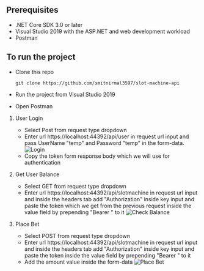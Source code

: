 ## Prerequisites

* .NET Core SDK 3.0 or later
* Visual Studio 2019 with the ASP.NET and web development workload
* Postman

## To run the project

* Clone this repo 

    ```
    git clone https://github.com/smitnirmal3597/slot-machine-api
    ```

* Run the project from Visual Studio 2019

* Open Postman

1. User Login
    * Select Post from request type dropdown
    * Enter url https://localhost:44392/api/user in request url input and pass UserName "temp" and Password "temp" in the form-data.
    ![Login](https://github.com/smitnirmal3597/slot-machine-api/blob/master/login.JPG?raw=true)
    * Copy the token form response body which we will use for authentication

2. Get User Balance
    * Select GET from request type dropdown
    * Enter url https://localhost:44392/api/slotmachine in request url input and inside the headers tab add "Authorization" inside key input and paste the token which we get from the previous request inside the value field by prepending "Bearer " to it
    ![Check Balance](https://github.com/smitnirmal3597/slot-machine-api/blob/master/userbalance.JPG?raw=true)

3. Place Bet
    * Select POST from request type dropdown
    * Enter url https://localhost:44392/api/slotmachine in request url input and inside the headers tab add "Authorization" inside key input and paste the token inside the value field by prepending "Bearer " to it
    * Add the amount value inside the form-data
    ![Place Bet](https://github.com/smitnirmal3597/slot-machine-api/blob/master/login.JPG?raw=true)